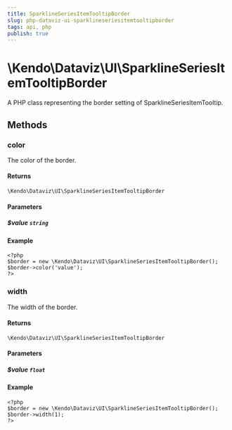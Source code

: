```yaml
---
title: SparklineSeriesItemTooltipBorder
slug: php-dataviz-ui-sparklineseriesitemtooltipborder
tags: api, php
publish: true
---
```


# \Kendo\Dataviz\UI\SparklineSeriesItemTooltipBorder

A PHP class representing the border setting of SparklineSeriesItemTooltip.


## Methods

### color
The color of the border.

#### Returns
`\Kendo\Dataviz\UI\SparklineSeriesItemTooltipBorder`

#### Parameters

##### $value `string`



#### Example 
    <?php
    $border = new \Kendo\Dataviz\UI\SparklineSeriesItemTooltipBorder();
    $border->color('value');
    ?>

### width
The width of the border.

#### Returns
`\Kendo\Dataviz\UI\SparklineSeriesItemTooltipBorder`

#### Parameters

##### $value `float`



#### Example 
    <?php
    $border = new \Kendo\Dataviz\UI\SparklineSeriesItemTooltipBorder();
    $border->width(1);
    ?>

 
